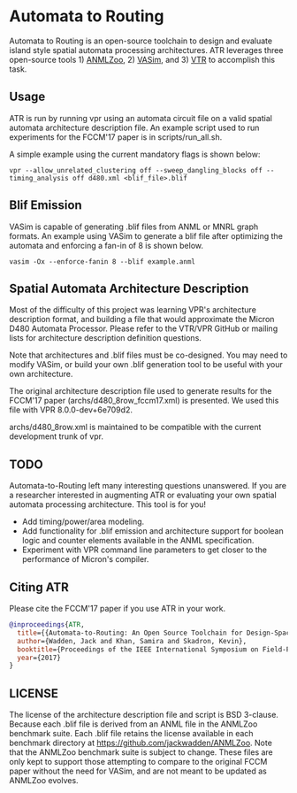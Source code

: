 # Automata to Routing
Automata to Routing is an open-source toolchain to design and evaluate island style spatial automata processing architectures. ATR leverages three open-source tools 1) [ANMLZoo](https://github.com/jackwadden/ANMLZoo), 2) [VASim](https://github.com/jackwadden/VASim), and 3) [VTR](https://github.com/verilog-to-routing/vtr-verilog-to-routing) to accomplish this task.

## Usage
ATR is run by running vpr using an automata circuit file on a valid spatial automata architecture description file. An example script used to run experiments for the FCCM'17 paper is in scripts/run_all.sh.

A simple example using the current mandatory flags is shown below:  

```
vpr --allow_unrelated_clustering off --sweep_dangling_blocks off --timing_analysis off d480.xml <blif_file>.blif
```

## Blif Emission
VASim is capable of generating .blif files from ANML or MNRL graph formats. An example using VASim to generate a blif file after optimizing the automata and enforcing a fan-in of 8 is shown below.  

```
vasim -Ox --enforce-fanin 8 --blif example.anml
```

## Spatial Automata Architecture Description
Most of the difficulty of this project was learning VPR's architecture description format, and building a file that would approximate the Micron D480 Automata Processor. Please refer to the VTR/VPR GitHub or mailing lists for architecture description definition questions.

Note that architectures and .blif files must be co-designed. You may need to modify VASim, or build your own .blif generation tool to be useful with your own architecture.

The original architecture description file used to generate results for the FCCM'17 paper (archs/d480_8row_fccm17.xml) is presented. We used this file with VPR 8.0.0-dev+6e709d2.

archs/d480_8row.xml is maintained to be compatible with the current development trunk of vpr.

## TODO
Automata-to-Routing left many interesting questions unanswered. If you are a researcher interested in augmenting ATR or evaluating your own spatial automata processing architecture. This tool is for you!

- Add timing/power/area modeling.
- Add functionality for .blif emission and architecture support for boolean logic and counter elements available in the ANML specification.
- Experiment with VPR command line parameters to get closer to the performance of Micron's compiler.

## Citing ATR
Please cite the FCCM'17 paper if you use ATR in your work.

```bibtex
@inproceedings{ATR,  
  title={{Automata-to-Routing: An Open Source Toolchain for Design-Space Exploration of Spatial Automata Processing Architectures}},  
  author={Wadden, Jack and Khan, Samira and Skadron, Kevin},  
  booktitle={Proceedings of the IEEE International Symposium on Field-Programmable Custom Computing Machines (FCCM)},  
  year={2017}  
}
```

## LICENSE
The license of the architecture description file and script is BSD 3-clause. Because each .blif file is derived from an ANML file in the ANMLZoo benchmark suite. Each .blif file retains the license available in each benchmark directory at https://github.com/jackwadden/ANMLZoo. Note that the ANMLZoo benchmark suite is subject to change. These files are only kept to support those attempting to compare to the original FCCM paper without the need for VASim, and are not meant to be updated as ANMLZoo evolves.
